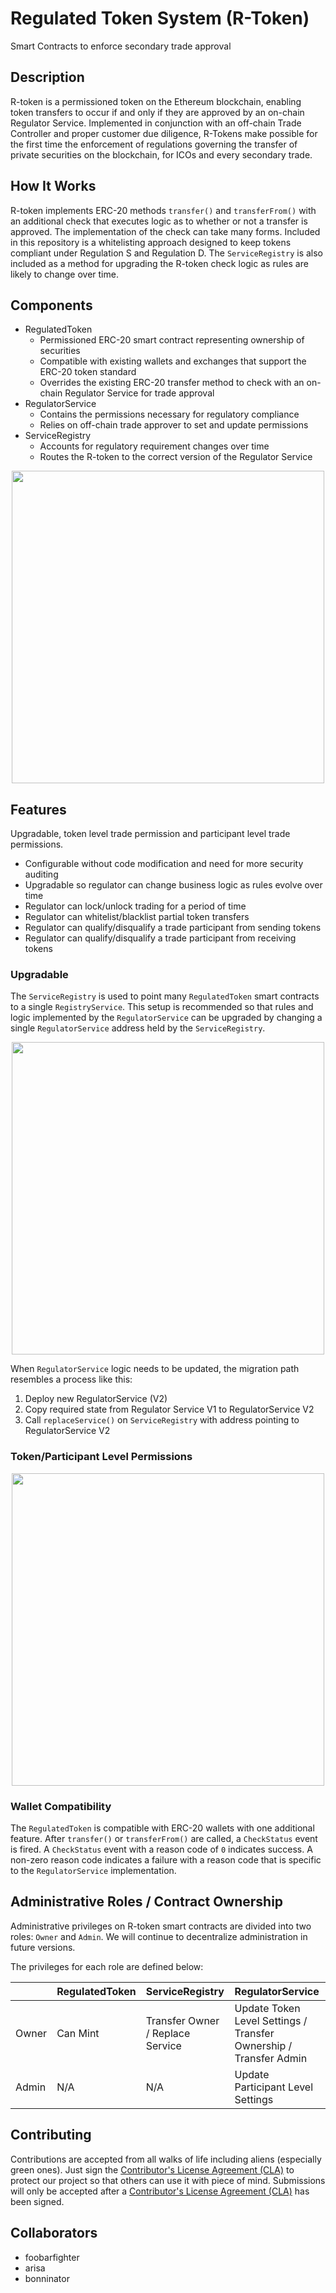 # Regulated Token System (R-Token)

Smart Contracts to enforce secondary trade approval

## Description

R-token is a permissioned token on the Ethereum blockchain, enabling token transfers to occur if and only if they are approved by an on-chain Regulator Service. Implemented in conjunction with an off-chain Trade Controller and proper customer due diligence, R-Tokens make possible for the first time the enforcement of regulations governing the transfer of private securities on the blockchain, for ICOs and every secondary trade.

## How It Works

R-token implements ERC-20 methods `transfer()` and `transferFrom()` with an additional check that executes logic as to
whether or not a transfer is approved.  The implementation of the check can take many forms. Included in this repository
is a whitelisting approach designed to keep tokens compliant under Regulation S and Regulation D.  The `ServiceRegistry`
is also included as a method for upgrading the R-token check logic as rules are likely to change over time.

## Components

* RegulatedToken
  * Permissioned ERC-20 smart contract representing ownership of securities 
  * Compatible with existing wallets and exchanges that support the ERC-20 token standard
  * Overrides the existing ERC-20 transfer method to check with an on-chain Regulator Service for trade approval
* RegulatorService
  * Contains the permissions necessary for regulatory compliance 
  * Relies on off-chain trade approver to set and update permissions
* ServiceRegistry
  * Accounts for regulatory requirement changes over time 
  * Routes the R-token to the correct version of the Regulator Service


<p align="center">
  <img src="https://github.com/tatslabs/r-token/raw/bob/readme/docs/images/component_diagram.png" width="500">
</p>

## Features

Upgradable, token level trade permission and participant level trade permissions.

* Configurable without code modification and need for more security auditing
* Upgradable so regulator can change business logic as rules evolve over time
* Regulator can lock/unlock trading for a period of time
* Regulator can whitelist/blacklist partial token transfers
* Regulator can qualify/disqualify a trade participant from sending tokens
* Regulator can qualify/disqualify a trade participant from receiving tokens

### Upgradable

The `ServiceRegistry` is used to point many `RegulatedToken` smart contracts to a single `RegistryService`.  This setup is recommended so that rules and logic implemented by the `RegulatorService` can be upgraded by changing a single `RegulatorService` address held by the `ServiceRegistry`.

<p align="center">
  <img src="https://github.com/tatslabs/r-token/raw/bob/readme/docs/images/upgradability.png" width="500">
</p>


When `RegulatorService` logic needs to be updated, the migration path resembles a process like this:

1. Deploy new RegulatorService (V2)
2. Copy required state from Regulator Service V1 to RegulatorService V2
3. Call `replaceService()` on `ServiceRegistry` with address pointing to RegulatorService V2

### Token/Participant Level Permissions

<p align="center">
  <img src="https://github.com/tatslabs/r-token/raw/bob/readme/docs/images/permissions.png" width="500">
</p>


### Wallet Compatibility

The `RegulatedToken` is compatible with ERC-20 wallets with one additional feature.  After `transfer()` or `transferFrom()` are called, a `CheckStatus` event is fired.  A `CheckStatus` event with a reason code of `0` indicates success.  A non-zero reason code indicates a failure with a reason code that is specific to the `RegulatorService` implementation.


## Administrative Roles / Contract Ownership

Administrative privileges on R-token smart contracts are divided into two roles: `Owner` and `Admin`.  We will continue to decentralize administration in future versions.

The privileges for each role are defined below:

|            | RegulatedToken  | ServiceRegistry                  | RegulatorService                                                  |
|:-----------|:--------------- |:-------------------------------- |:----------------------------------------------------------------- |
| Owner      | Can Mint        | Transfer Owner / Replace Service | Update Token Level Settings / Transfer Ownership / Transfer Admin |
| Admin      | N/A             | N/A                              | Update Participant Level Settings                                 |


## Contributing

Contributions are accepted from all walks of life including aliens (especially green ones).  Just sign the [Contributor's License Agreement (CLA)](https://cla.github.com/agreement) to protect our project so that others can use it with piece of mind.  Submissions will only be accepted after a [Contributor's License Agreement (CLA)](https://cla.github.com/agreement) has been signed.

## Collaborators

* foobarfighter
* arisa
* bonninator



